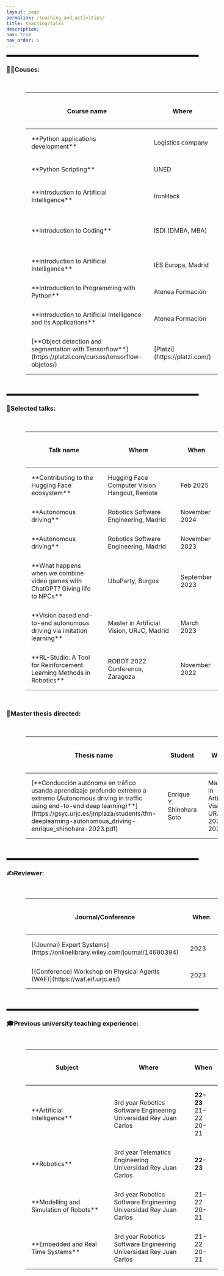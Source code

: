 ```yaml
---
layout: page
permalink: /teaching_and_activities/
title: teaching/talks
description: 
nav: true
nav_order: 5
---
```


<style>
table{
    border-collapse: collapse;
    border-spacing: 0;
}

th{
    border-bottom:1px solid #000000;
    padding: 15px;
}

td{
    padding: 15px;
}

hr {
    display: block;
    height: 5px;
    border: 0;
    border-top: 1px solid #ccc;
    margin: 1em 0;
    padding: 0;
}
</style>

<hr/>

<h3 style="font-weight: bold;">🧑‍🎓Couses:</h3>

<table style="margin: 10%;">
    <colgroup>
        <col width="50%" />
        <col width="50%" />
    </colgroup>
    <thead>
        <tr class="header">
            <th><h4>Course name</h4></th>
            <th><h4>Where</h4></th>
            <th><h4>When</h4></th>
        </tr>
    </thead>
    <tbody>
        <tr>
            <td markdown="span">**Python applications development**</td>
            <td markdown="span">Logistics company</td>
            <td markdown="span">November 2024</td>
        </tr>
        <tr>
            <td markdown="span">**Python Scripting**</td>
            <td markdown="span">UNED</td>
            <td markdown="span">October 2024</td>
        </tr>
        <tr>
            <td markdown="span">**Introduction to Artificial Intelligence**</td>
            <td markdown="span">IronHack</td>
            <td markdown="span">September 2024</td>
        </tr>
        <tr>
            <td markdown="span">**Introduction to Coding**</td>
            <td markdown="span">ISDI (DMBA, MBA)</td>
            <td markdown="span">December 2023 - March 2024</td>
        </tr>
        <tr>
            <td markdown="span">**Introduction to Artificial Intelligence**</td>
            <td markdown="span">IES Europa, Madrid</td>
            <td markdown="span">November 2023</td>
        </tr>
        <tr>
            <td markdown="span">**Introduction to Programming with Python**</td>
            <td markdown="span">Atenea Formación</td>
            <td markdown="span">November 2023</td>
        </tr>
        <tr>
            <td markdown="span">**Introduction to Artificial Intelligence and its Applications**</td>
            <td markdown="span">Atenea Formación</td>
            <td markdown="span">July 2023</td>
        </tr>
        <tr>
            <td markdown="span">[**Object detection and segmentation with Tensorflow**](https://platzi.com/cursos/tensorflow-objetos/)</td>
            <td markdown="span">[Platzi](https://platzi.com/)</td>
            <td markdown="span">July 2022</td>
        </tr>
    </tbody>
</table>

<hr/>

<h3 style="font-weight: bold;">💬Selected talks:</h3>

<table style="margin: 10%;">
    <colgroup>
        <col width="50%" />
        <col width="50%" />
    </colgroup>
    <thead>
        <tr class="header">
            <th><h4>Talk name</h4></th>
            <th><h4>Where</h4></th>
            <th><h4>When</h4></th>
        </tr>
    </thead>
    <tbody>
        <tr>
            <td markdown="span">**Contributing to the Hugging Face ecosystem**</td>
            <td markdown="span">Hugging Face Computer Vision Hangout, Remote</td>
            <td markdown="span">Feb 2025</td>
        </tr>
        <tr>
            <td markdown="span">**Autonomous driving**</td>
            <td markdown="span">Robotics Software Engineering, Madrid</td>
            <td markdown="span">November 2024</td>
        </tr>
        <tr>
            <td markdown="span">**Autonomous driving**</td>
            <td markdown="span">Robotics Software Engineering, Madrid</td>
            <td markdown="span">November 2023</td>
        </tr>
        <tr>
            <td markdown="span">**What happens when we combine video games with ChatGPT? Giving life to NPCs**</td>
            <td markdown="span">UbuParty, Burgos</td>
            <td markdown="span">September 2023</td>
        </tr>
        <tr>
            <td markdown="span">**Vision based end-to-end autonomous driving via imitation learning**</td>
            <td markdown="span">Master in Artificial Vision, URJC, Madrid</td>
            <td markdown="span">March 2023</td>
        </tr>
        <tr>
            <td markdown="span">**RL-Studio: A Tool for Reinforcement Learning Methods in Robotics**</td>
            <td markdown="span">ROBOT 2022 Conference, Zaragoza</td>
            <td markdown="span">November 2022</td>
        </tr>
    </tbody>
</table>

<h3 style="font-weight: bold;">📖Master thesis directed:</h3>

<table style="margin: 10%;">
    <colgroup>
        <col width="50%" />
        <col width="50%" />
    </colgroup>
    <thead>
        <tr class="header">
            <th><h4>Thesis name</h4></th>
            <th><h4>Student</h4></th>
            <th><h4>When</h4></th>
        </tr>
    </thead>
    <tbody>
        <tr>
            <td markdown="span">[**Conducción autónoma en tráfico usando aprendizaje profundo extremo a extremo (Autonomous driving in traffic using end-to-end deep learning)**](https://gsyc.urjc.es/jmplaza/students/tfm-deeplearning-autonomous_driving-enrique_shinohara-2023.pdf)</td>
            <td markdown="span">Enrique Y. Shinohara Soto</td>
            <td markdown="span">Master in Artificial Vision, URJC, 2022-2023</td>
        </tr>
    </tbody>
</table>


<hr/>


<h3 style="font-weight: bold;">✍️Reviewer:</h3>

<table style="margin: 10%;">
    <colgroup>
        <col width="50%" />
        <col width="50%" />
    </colgroup>
    <thead>
        <tr class="header">
            <th><h4>Journal/Conference</h4></th>
            <th><h4>When</h4></th>
        </tr>
    </thead>
    <tbody>
        <tr>
            <td markdown="span">[(Journal) Expert Systems](https://onlinelibrary.wiley.com/journal/14680394)</td>
            <td markdown="span">2023</td>
        </tr>
        <tr>
            <td markdown="span">[(Conference) Workshop on Physical Agents (WAF)](https://waf.eif.urjc.es/)</td>
            <td markdown="span">2023</td>
        </tr>
    </tbody>
</table>


<hr/>

<h3  style="font-weight: bold;">🎓Previous university teaching experience:</h3>

<table style="margin: 10%;">
    <colgroup>
        <col width="50%" />
        <col width="50%" />
    </colgroup>
    <thead>
        <tr class="header">
            <th><h4>Subject</h4></th>
            <th><h4>Where</h4></th>
            <th><h4>When</h4></th>
        </tr>
    </thead>
    <tbody>
        <tr>
            <td markdown="span">**Artificial Intelligence**</td>
            <td markdown="span">3rd year Robotics Software Engineering<br>Universidad Rey Juan Carlos</td>
            <td markdown="span"><span style="font-weight: bold;">22-23</span><br>21-22<br>20-21</td>
        </tr>
        <tr>
            <td markdown="span">**Robotics**</td>
            <td markdown="span">3rd year Telematics Engineering<br>Universidad Rey Juan Carlos</td>
            <td markdown="span"><span style="font-weight: bold;">22-23</span></td>
        </tr>
        <tr>
            <td markdown="span">**Modelling and Simulation of Robots**</td>
            <td markdown="span">3rd year Robotics Software Engineering<br>Universidad Rey Juan Carlos</td>
            <td markdown="span">21-22<br>20-21</td>
        </tr>
        <tr>
            <td markdown="span">**Embedded and Real Time Systems**</td>
            <td markdown="span">3rd year Robotics Software Engineering<br>Universidad Rey Juan Carlos</td>
            <td markdown="span">21-22<br>20-21</td>
        </tr>
    </tbody>
</table>
